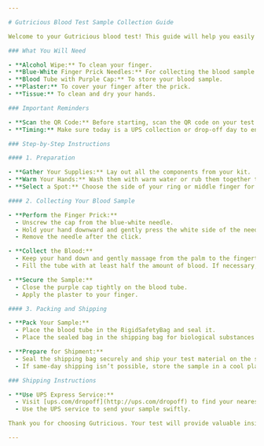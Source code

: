 ```yaml
---

# Gutricious Blood Test Sample Collection Guide

Welcome to your Gutricious blood test! This guide will help you easily collect and ship your blood sample. Remember, this test should be conducted two hours after consuming your lunch cookies. Let's get started!

### What You Will Need

- **Alcohol Wipe:** To clean your finger.
- **Blue-White Finger Prick Needles:** For collecting the blood sample.
- **Blood Tube with Purple Cap:** To store your blood sample.
- **Plaster:** To cover your finger after the prick.
- **Tissue:** To clean and dry your hands.

### Important Reminders

- **Scan the QR Code:** Before starting, scan the QR code on your test kit to register your shipment. This ensures everything is set up for easy shipping.
- **Timing:** Make sure today is a UPS collection or drop-off day to ensure timely delivery of your sample.

### Step-by-Step Instructions

#### 1. Preparation

- **Gather Your Supplies:** Lay out all the components from your kit.
- **Warm Your Hands:** Wash them with warm water or rub them together to increase blood flow.
- **Select a Spot:** Choose the side of your ring or middle finger for the prick. Clean the area with the alcohol wipe and let it dry.

#### 2. Collecting Your Blood Sample

- **Perform the Finger Prick:**
  - Unscrew the cap from the blue-white needle.
  - Hold your hand downward and gently press the white side of the needle against your finger until you hear a click.
  - Remove the needle after the click.

- **Collect the Blood:**
  - Keep your hand down and gently massage from the palm to the fingertip to encourage blood flow.
  - Fill the tube with at least half the amount of blood. If necessary, use a new needle to get more blood.

- **Secure the Sample:**
  - Close the purple cap tightly on the blood tube.
  - Apply the plaster to your finger.

#### 3. Packing and Shipping

- **Pack Your Sample:**
  - Place the blood tube in the RigidSafetyBag and seal it.
  - Place the sealed bag in the shipping bag for biological substances.

- **Prepare for Shipment:**
  - Seal the shipping bag securely and ship your test material on the same day.
  - If same-day shipping isn’t possible, store the sample in a cool place until it can be shipped on the next UPS collection day.

### Shipping Instructions

- **Use UPS Express Service:**
  - Visit [ups.com/dropoff](http://ups.com/dropoff) to find your nearest UPS access point.
  - Use the UPS service to send your sample swiftly.

Thank you for choosing Gutricious. Your test will provide valuable insights into your health, and we’re here to support you every step of the way. If you have any questions, please reach out to our support team.

---
```

